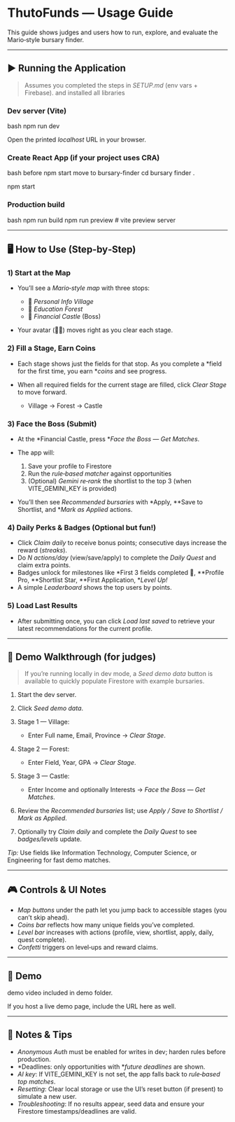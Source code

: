 # ThutoFunds — Usage Guide

This guide shows judges and users how to run, explore, and evaluate the Mario‑style bursary finder.

---

## ▶ Running the Application

> Assumes you completed the steps in *SETUP.md* (env vars + Firebase). and installed all libraries

### Dev server (Vite)

bash
npm run dev


Open the printed *localhost* URL in your browser.

### Create React App (if your project uses CRA)

bash
before npm start move to bursary-finder
cd bursary finder .

npm start


### Production build

bash
npm run build
npm run preview   # vite preview server


---

## 🖥 How to Use (Step‑by‑Step)

### 1) Start at the Map

* You’ll see a *Mario‑style map* with three stops:

  * 🏡 *Personal Info Village*
  * 🌲 *Education Forest*
  * 🏰 *Financial Castle* (Boss)
* Your avatar (🧑‍🎓) moves right as you clear each stage.

### 2) Fill a Stage, Earn Coins

* Each stage shows just the fields for that stop. As you complete a *field for the first time, you earn **coins* and see progress.
* When all required fields for the current stage are filled, click *Clear Stage* to move forward.

  * Village → Forest → Castle

### 3) Face the Boss (Submit)

* At the *Financial Castle, press **Face the Boss — Get Matches*.
* The app will:

  1. Save your profile to Firestore
  2. Run the *rule‑based matcher* against opportunities
  3. (Optional) *Gemini re‑rank* the shortlist to the top 3 (when VITE_GEMINI_KEY is provided)
* You’ll then see *Recommended bursaries* with *Apply, **Save to Shortlist, and **Mark as Applied* actions.

### 4) Daily Perks & Badges (Optional but fun!)

* Click *Claim daily* to receive bonus points; consecutive days increase the reward (*streaks*).
* Do *N actions/day* (view/save/apply) to complete the *Daily Quest* and claim extra points.
* Badges unlock for milestones like *First 3 fields completed 🍄, **Profile Pro, **Shortlist Star, **First Application, **Level Up!*
* A simple *Leaderboard* shows the top users by points.

### 5) Load Last Results

* After submitting once, you can click *Load last saved* to retrieve your latest recommendations for the current profile.

---

## 🌱 Demo Walkthrough (for judges)

> If you’re running locally in dev mode, a *Seed demo data* button is available to quickly populate Firestore with example bursaries.

1. Start the dev server.
2. Click *Seed demo data*.
3. Stage 1 — Village:

   * Enter Full name, Email, Province → *Clear Stage*.
4. Stage 2 — Forest:

   * Enter Field, Year, GPA → *Clear Stage*.
5. Stage 3 — Castle:

   * Enter Income and optionally Interests → *Face the Boss — Get Matches*.
6. Review the *Recommended bursaries* list; use *Apply / Save to Shortlist / Mark as Applied*.
7. Optionally try *Claim daily* and complete the *Daily Quest* to see *badges/levels* update.

*Tip:* Use fields like Information Technology, Computer Science, or Engineering for fast demo matches.

---

## 🎮 Controls & UI Notes

* *Map buttons* under the path let you jump back to accessible stages (you can’t skip ahead).
* *Coins bar* reflects how many unique fields you’ve completed.
* *Level bar* increases with actions (profile, view, shortlist, apply, daily, quest complete).
* *Confetti* triggers on level‑ups and reward claims.

---

## 🎥 Demo

 demo video included in demo folder.


If you host a live demo page, include the URL here as well.

---

## 📌 Notes & Tips

* *Anonymous Auth* must be enabled for writes in dev; harden rules before production.
* *Deadlines: only opportunities with **future deadlines* are shown.
* *AI key*: If VITE_GEMINI_KEY is not set, the app falls back to *rule‑based top matches*.
* *Resetting*: Clear local storage or use the UI’s reset button (if present) to simulate a new user.
* *Troubleshooting*: If no results appear, seed data and ensure your Firestore timestamps/deadlines are valid.


